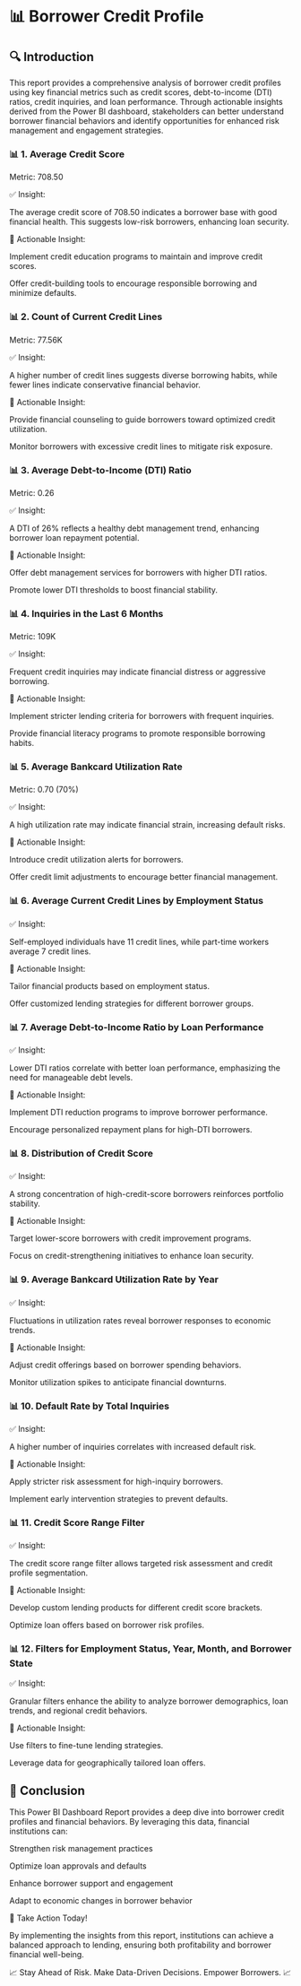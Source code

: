 # **📊 Borrower Credit Profile**

## **🔍 Introduction**

This report provides a comprehensive analysis of borrower credit profiles using key financial metrics such as credit scores, debt-to-income (DTI) ratios, credit inquiries, and loan performance. Through actionable insights derived from the Power BI dashboard, stakeholders can better understand borrower financial behaviors and identify opportunities for enhanced risk management and engagement strategies.

### **📊 1. Average Credit Score**

Metric: 708.50

✅ Insight:

The average credit score of 708.50 indicates a borrower base with good financial health. This suggests low-risk borrowers, enhancing loan security.

🔄 Actionable Insight:

Implement credit education programs to maintain and improve credit scores.

Offer credit-building tools to encourage responsible borrowing and minimize defaults.

### **📊 2. Count of Current Credit Lines**

Metric: 77.56K

✅ Insight:

A higher number of credit lines suggests diverse borrowing habits, while fewer lines indicate conservative financial behavior.

🔄 Actionable Insight:

Provide financial counseling to guide borrowers toward optimized credit utilization.

Monitor borrowers with excessive credit lines to mitigate risk exposure.

### **📊 3. Average Debt-to-Income (DTI) Ratio**

Metric: 0.26

✅ Insight:

A DTI of 26% reflects a healthy debt management trend, enhancing borrower loan repayment potential.

🔄 Actionable Insight:

Offer debt management services for borrowers with higher DTI ratios.

Promote lower DTI thresholds to boost financial stability.

### **📊 4. Inquiries in the Last 6 Months**

Metric: 109K

✅ Insight:

Frequent credit inquiries may indicate financial distress or aggressive borrowing.

🔄 Actionable Insight:

Implement stricter lending criteria for borrowers with frequent inquiries.

Provide financial literacy programs to promote responsible borrowing habits.

### **📊 5. Average Bankcard Utilization Rate**

Metric: 0.70 (70%)

✅ Insight:

A high utilization rate may indicate financial strain, increasing default risks.

🔄 Actionable Insight:

Introduce credit utilization alerts for borrowers.

Offer credit limit adjustments to encourage better financial management.

### **📊 6. Average Current Credit Lines by Employment Status**

✅ Insight:

Self-employed individuals have 11 credit lines, while part-time workers average 7 credit lines.

🔄 Actionable Insight:

Tailor financial products based on employment status.

Offer customized lending strategies for different borrower groups.

### **📊 7. Average Debt-to-Income Ratio by Loan Performance**

✅ Insight:

Lower DTI ratios correlate with better loan performance, emphasizing the need for manageable debt levels.

🔄 Actionable Insight:

Implement DTI reduction programs to improve borrower performance.

Encourage personalized repayment plans for high-DTI borrowers.

### **📊 8. Distribution of Credit Score**

✅ Insight:

A strong concentration of high-credit-score borrowers reinforces portfolio stability.

🔄 Actionable Insight:

Target lower-score borrowers with credit improvement programs.

Focus on credit-strengthening initiatives to enhance loan security.

### **📊 9. Average Bankcard Utilization Rate by Year**

✅ Insight:

Fluctuations in utilization rates reveal borrower responses to economic trends.

🔄 Actionable Insight:

Adjust credit offerings based on borrower spending behaviors.

Monitor utilization spikes to anticipate financial downturns.

### **📊 10. Default Rate by Total Inquiries**

✅ Insight:

A higher number of inquiries correlates with increased default risk.

🔄 Actionable Insight:

Apply stricter risk assessment for high-inquiry borrowers.

Implement early intervention strategies to prevent defaults.

### **📊 11. Credit Score Range Filter**

✅ Insight:

The credit score range filter allows targeted risk assessment and credit profile segmentation.

🔄 Actionable Insight:

Develop custom lending products for different credit score brackets.

Optimize loan offers based on borrower risk profiles.

### **📊 12. Filters for Employment Status, Year, Month, and Borrower State**

✅ Insight:

Granular filters enhance the ability to analyze borrower demographics, loan trends, and regional credit behaviors.

🔄 Actionable Insight:

Use filters to fine-tune lending strategies.

Leverage data for geographically tailored loan offers.

## **🌟 Conclusion**

This Power BI Dashboard Report provides a deep dive into borrower credit profiles and financial behaviors. By leveraging this data, financial institutions can:

Strengthen risk management practices

Optimize loan approvals and defaults

Enhance borrower support and engagement

Adapt to economic changes in borrower behavior

🚀 Take Action Today!

By implementing the insights from this report, institutions can achieve a balanced approach to lending, ensuring both profitability and borrower financial well-being.

📈 Stay Ahead of Risk. Make Data-Driven Decisions. Empower Borrowers. 📈

